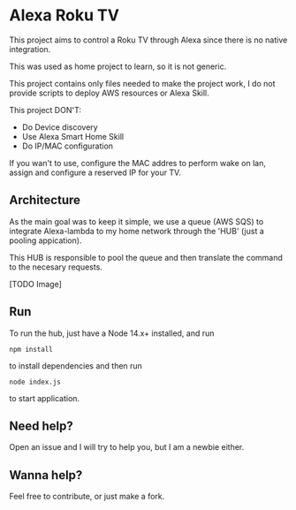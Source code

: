 # Alexa Roku TV
This project aims to control a Roku TV through Alexa since there is no native integration.

This was used as home project to learn, so it is not generic.

This project contains only files needed to make the project work, I do not provide scripts to deploy AWS resources or Alexa Skill.

This project DON'T:
- Do Device discovery
- Use Alexa Smart Home Skill
- Do IP/MAC configuration

If you wan't to use, configure the MAC addres to perform wake on lan, assign and configure a reserved IP for your TV.

## Architecture

As the main goal was to keep it simple, we use a queue (AWS SQS) to integrate Alexa-lambda to my home network through the 'HUB' (just a pooling appication).

This HUB is responsible to pool the queue and then translate the command to the necesary requests.


[TODO Image]

## Run

To run the hub, just have a Node 14.x+ installed, and run
```
npm install
```
to install dependencies and then run
```
node index.js
```
to start application.

## Need help?
Open an issue and I will try to help you, but I am a newbie either.

## Wanna help?
Feel free to contribute, or just make a fork.